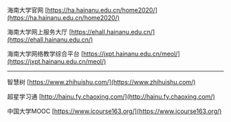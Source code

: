 海南大学官网 [https://ha.hainanu.edu.cn/home2020/](https://ha.hainanu.edu.cn/home2020/)

海南大学网上服务大厅 [https://ehall.hainanu.edu.cn/](https://ehall.hainanu.edu.cn/)

海南大学网络教学综合平台 [https://jxpt.hainanu.edu.cn/meol/](https://jxpt.hainanu.edu.cn/meol/)

---

智慧树 [https://www.zhihuishu.com/](https://www.zhihuishu.com/)

超星学习通 [http://hainu.fy.chaoxing.com/](http://hainu.fy.chaoxing.com/)

中国大学MOOC [https://www.icourse163.org/](https://www.icourse163.org/)